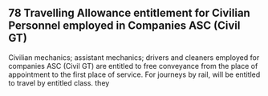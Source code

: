 ## 78 Travelling Allowance entitlement for Civilian Personnel employed in Companies ASC (Civil GT)

Civilian mechanics; assistant mechanics; drivers and cleaners employed for companies ASC (Civil GT) are entitled to free conveyance from the place of appointment to the first place of service. For journeys by rail, will be entitled to travel by entitled class. they
